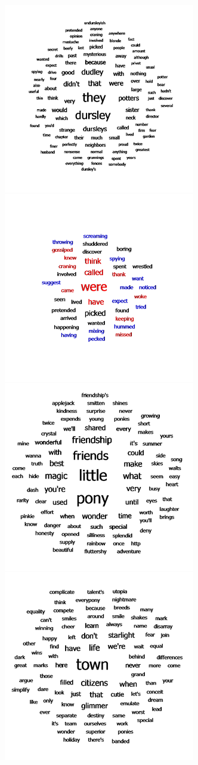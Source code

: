 ![Image alt](https://github.com/DianaArapova/di/raw/master/TagsCloudVisualization/cloud.bmp)
![Image alt](https://github.com/DianaArapova/di/raw/master/TagsCloudVisualization/verb.bmp)
![Image alt](https://github.com/DianaArapova/di/raw/master/TagsCloudVisualization/cloud1.bmp)
![Image alt](https://github.com/DianaArapova/di/raw/master/TagsCloudVisualization/cloud2.bmp)
